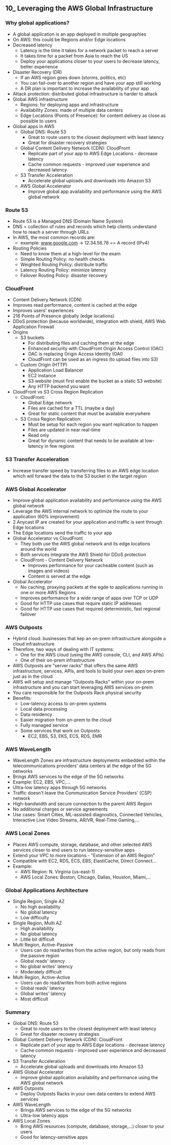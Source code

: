 ## 10_ Leveraging the AWS Global Infrastructure

### Why global applications?
- A global application is an app deployed in multiple geographies
- On AWS: this could be Regions and/or Edge locations
- Decreased latency
  - Latency is the time it takes for a network packet to reach a server
  - It takes time for a packet from Asia to reach the US
  - Deploy your applications closer to your users to decrease latency, better experience
- Disaster Recovery (DR)
  - If an AWS region goes down (storms, politics, etc)
  - You can fail-over to another region and have your app still working
  - A DR plan is important to increase the availability of your app
- Attack protection: distributed global infrastructure is harder to attack
- Global AWS infrastructure 
  - Regions: for deploying apps and infrastructure
  - Availability Zones: made of multiple data centers
  - Edge Locations (Points of Presence): for content delivery as close as possible to users
- Global apps in AWS
  - Global DNS: Route 53
    - Great to route users to the closest deployment with least latency
    - Great for disaster recovery strategies
  - Global Content Delivery Network (CDN): CloudFront
    - Replicate part of your app to AWS Edge Locations - decrease latency
    - Cache common requests - improved user experience and decreased latency
  - S3 Transfer Acceleration
    - Accelerate global uploads and downloads into Amazon S3
  - AWS Global Accelerator
    - Improve global app availability and performance using the AWS global network

### Route 53
- Route 53 is a Managed DNS (Domain Name System)
- DNS = collection of rules and records which help clients understand how to reach a server through URLs
- In AWS, the most common records are:
  - example: www.google.com -> 12.34.56.78 == A record (IPv4)
- Routing Policies
  - Need to know them at a high-level for the exam
  - Simple Routing Policy: no health checks
  - Weighted Routing Policy: distribute traffic
  - Latency Routing Policy: minimize latency
  - Failover Routing Policy: disaster recovery

### CloudFront
- Content Delivery Network (CDN)
- Improves read performance, content is cached at the edge
- Improves users' experiences
- 216 Points of Presence globally (edge locations)
- DDoS protection (because worldwide), integration with shield, AWS Web Application Firewall
- Origins
  - S3 buckets
    - For distributing files and caching them at the edge
    - Enhanced security with CloudFront Origin Access Control (OAC)
    - OAC is replacing Origin Access Identity (OAI)
    - CloudFront can be used as an ingress (to upload files into S3)
  - Custom Origin (HTTP)
    - Application Load Balancer
    - EC2 instance
    - S3 website (must first enable the bucket as a static S3 website)
    - Any HTTP backend you want
- CloudFront vs S3 Cross Region Replication
  - CloudFront:
    - Global Edge network
    - Files are cached for a TTL (maybe a day)
    - Great for static content that must be available everywhere
  - S3 Cross Region Replication:
    - Must be setup for each region you want replication to happen
    - Files are updated in near real-time
    - Read only
    - Great for dynamic content that needs to be available at low-latency in few regions

### S3 Transfer Acceleration
- Increase transfer speed by transferring files to an AWS edge location which will forward the data to the S3 bucket in the target region

### AWS Global Accelerator
- Improve global application availability and performance using the AWS global network
- Leverage the AWS internal network to optimize the route to your application (60% improvement)
- 2 Anycast IP are created for your application and traffic is sent through Edge locations
- The Edge locations send the traffic to your app
- Global Accelerator vs CloudFront
  - They both use the AWS global network and its edge locations around the world
  - Both services integrate the AWS Shield for DDoS protection
  - CloudFront - Content Delivery Network
    - Improves performance for your cacheable content (such as images and videos)
    - Content is served at the edge
- Global Accelerator
  - No caching, proxying packets at the egde to applications running in one or more AWS Regions
  - Improves performance for a wide range of apps over TCP or UDP
  - Good for HTTP use cases that require static IP addresses
  - Good for HTTP use cases that required deterministic, fast regional failover 

### AWS Outposts
- Hybrid cloud: businesses that kep an on-prem infrastructure alongside a cloud infrastructure 
- Therefore, two ways of dealing with IT systems:
  - One for the AWS cloud (using the AWS console, CLI, and AWS APIs)
  - One of their on-prem infrastructure
- AWS Outposts are "server racks" that offers the same AWS infrastructure, services, APIs, and tools to build your own apps on-prem just as in the cloud
- AWS will setup and manage "Outposts Racks" within your on-prem infrastructure and you can start leveraging AWS services on-prem
- You care responsible for the Outposts Rack physical security
- Benefits:
  - Low-latency access to on-prem systems
  - Local data processing
  - Data residency
  - Easier migration from on-prem to the cloud
  - Fully managed service
  - Some services that work on Outposts:
    - EC2, EBS, S3, EKS, ECS, RDS, EMR

### AWS WaveLength
- WaveLength Zones are infrastructure deployments embedded within the telecommunications providers' data centers at the edge of the 5G networks
- Brings AWS services to the edge of the 5G networks
- Example: EC2, EBS, VPC,...
- Ultra-low latency apps through 5G networks
- Traffic doesn't leave the Communication Service Providers' (CSP) network
- High-bandwidth and secure connection to the parent AWS Region
- No additional charges or service agreements
- Use cases: Smart Cities, ML-assisted diagnostics, Connected Vehicles, Interactive Live Video Streams, AR/VR, Real-Time Gaming,...

### AWS Local Zones
- Places AWS compute, storage, database, and other selected AWS services closer to end users to run latency-sensitive apps
- Extend your VPC to more locations - "Extension of an AWS Region"
- Compatible with EC2, RDS, ECS, EBS, ElastiCache, Direct Connect...
- Example: 
  - AWS Region: N. Virginia (us-east-1)
  - AWS Local Zones: Boston, Chicago, Dallas, Houston, Miami,...

### Global Applications Architecture
- Single Region, Single AZ
  - No high availability
  - No global latency
  - Low difficulty
- Single Region, Multi AZ
  - High availability
  - No global latency
  - Little bit difficult
- Multi Region, Active-Passive
  - Users can do read/writes from the active region, but only reads from the passive region
  - Global reads' latency
  - No global writes' latency
  - Moderately difficult
- Multi Region, Active-Active
  - Users can do read/writes from both active regions
  - Global reads' latency
  - Global writes' latency
  - Most difficult

### Summary
- Global DNS: Route 53
  - Great to route users to the closest deployment with least latency
  - Great for disaster recovery strategies
- Global Content Delivery Network (CDN): CloudFront
  - Replicate part of your app to AWS Edge locations - decrease latency
  - Cache common requests - improved user experience and decreased latency
- S3 Transfer Acceleration
  - Accelerate global uploads and downloads into Amazon S3
- AWS Global Accelerator
  - Improve global application availability and performance using the AWS global network
- AWS Outposts
  - Deploy Outposts Racks in your own data centers to extend AWS services
- AWS WaveLength
  - Brings AWS services to the edge of the 5G networks
  - Ultra-low latency apps
- AWS Local Zones
  - Bring AWS resources (compute, database, storage,...) closer to your users
  - Good for latency-sensitive apps